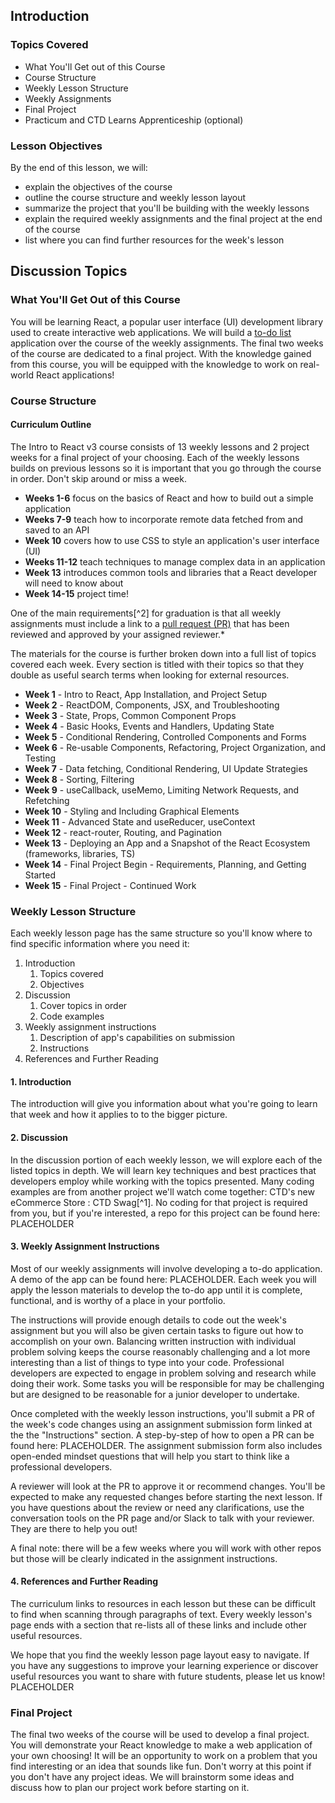 ## Introduction

### Topics Covered

- What You'll Get out of this Course
- Course Structure
- Weekly Lesson Structure
- Weekly Assignments
- Final Project
- Practicum and CTD Learns Apprenticeship (optional)

### Lesson Objectives

By the end of this lesson, we will:

- explain the objectives of the course
- outline the course structure and weekly lesson layout
- summarize the project that you'll be building with the weekly lessons
- explain the required weekly assignments and the final project at the end of the course
- list where you can find further resources for the week's lesson

## Discussion Topics

### What You'll Get Out of this Course

You will be learning React, a popular user interface (UI) development library used to create interactive web applications. We will build a [to-do list](https://en.wikipedia.org/wiki/Time_management#Implementation_of_goals) application over the course of the weekly assignments. The final two weeks of the course are dedicated to a final project. With the knowledge gained from this course, you will be equipped with the knowledge to work on real-world React applications!

### Course Structure

#### Curriculum Outline

The Intro to React v3 course consists of 13 weekly lessons and 2 project weeks for a final project of your choosing. Each of the weekly lessons builds on previous lessons so it is important that you go through the course in order. Don't skip around or miss a week.

- **Weeks 1-6** focus on the basics of React and how to build out a simple application
- **Weeks 7-9** teach how to incorporate remote data fetched from and saved to an API
- **Week 10** covers how to use CSS to style an application's user interface (UI)
- **Weeks 11-12** teach techniques to manage complex data in an application
- **Week 13** introduces common tools and libraries that a React developer will need to know about
- **Week 14-15** project time!

One of the main requirements[^2] for graduation is that all weekly assignments must include a link to a [pull request (PR)](https://github.blog/developer-skills/github/beginners-guide-to-github-creating-a-pull-request/) that has been reviewed and approved by your assigned reviewer.*

The materials for the course is further broken down into a full list of topics covered each week. Every section is titled with their topics so that they double as useful search terms when looking for external resources.

- **Week 1** - Intro to React, App Installation, and Project Setup
- **Week 2** - ReactDOM, Components, JSX, and Troubleshooting
- **Week 3** - State, Props, Common Component Props
- **Week 4** - Basic Hooks, Events and Handlers, Updating State
- **Week 5** - Conditional Rendering, Controlled Components and Forms
- **Week 6** - Re-usable Components, Refactoring, Project Organization, and Testing
- **Week 7** - Data fetching, Conditional Rendering, UI Update Strategies
- **Week 8** - Sorting, Filtering
- **Week 9** - useCallback, useMemo, Limiting Network Requests, and Refetching
- **Week 10** - Styling and Including Graphical Elements
- **Week 11** - Advanced State and useReducer, useContext
- **Week 12** - react-router, Routing, and Pagination
- **Week 13** - Deploying an App and a Snapshot of the React Ecosystem (frameworks, libraries, TS)
- **Week 14** - Final Project Begin - Requirements, Planning, and Getting Started
- **Week 15** - Final Project - Continued Work

### Weekly Lesson Structure

Each weekly lesson page has the same structure so you'll know where to find specific information where you need it:

1. Introduction
   1. Topics covered
   2. Objectives
2. Discussion
   1. Cover topics in order
   2. Code examples
3. Weekly assignment instructions
   1. Description of app's capabilities on submission
   2. Instructions
1. References and Further Reading

#### 1. Introduction

 The introduction will give you information about what you're going to learn that week and how it applies to to the bigger picture.

#### 2. Discussion

In the discussion portion of each weekly lesson, we will explore each of the listed topics in depth. We will learn key techniques and best practices that developers employ while working with the topics presented. Many coding examples are from another project we'll watch come together: CTD's new eCommerce Store : CTD Swag[^1]. No coding for that project is required from you, but if you're interested, a repo for this project can be found here: PLACEHOLDER

#### 3. Weekly Assignment Instructions

Most of our weekly assignments will involve developing a to-do application. A demo of the app can be found here: PLACEHOLDER. Each week you will apply the lesson materials to develop the to-do app until it is complete, functional, and is worthy of a place in your portfolio.

The instructions will provide enough details to code out the week's assignment but you will also be given certain tasks to figure out how to accomplish on your own. Balancing written instruction with individual problem solving keeps the course reasonably challenging and a lot more interesting than a list of things to type into your code. Professional developers are expected to engage in problem solving and research while doing their work. Some tasks you will be responsible for may be challenging but are designed to be reasonable for a junior developer to undertake.

Once completed with the weekly lesson instructions, you'll submit a PR of the week's code changes using an assignment submission form linked at the the "Instructions" section. A step-by-step of how to open a PR can be found here: PLACEHOLDER. The assignment submission form also includes open-ended mindset questions that will help you start to think like a professional developers.

A reviewer will look at the PR to approve it or recommend changes. You'll be expected to make any requested changes before starting the next lesson. If you have questions about the review or need any clarifications, use the conversation tools on the PR page and/or Slack to talk with your reviewer. They are there to help you out!

A final note: there will be a few weeks where you will work with other repos but those will be clearly indicated in the assignment instructions.

#### 4. References and Further Reading

The curriculum links to resources in each lesson but these can be difficult to find when scanning through paragraphs of text. Every weekly lesson's page ends with a section that re-lists all of these links and include other useful resources.

We hope that you find the weekly lesson page layout easy to navigate. If you have any suggestions to improve your learning experience or discover useful resources you want to share with future students, please let us know! PLACEHOLDER

### Final Project

The final two weeks of the course will be used to develop a final project. You will demonstrate your React knowledge to make a web application of your own choosing! It will be an opportunity to work on a problem that you find interesting or an idea that sounds like fun. Don't worry at this point if you don't have any project ideas. We will brainstorm some ideas and discuss how to plan our project work before starting on it.
